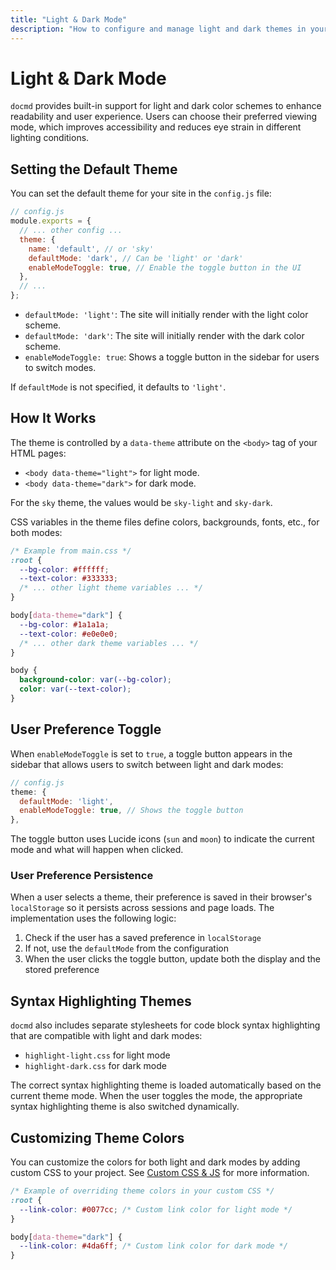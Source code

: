 ```yaml
---
title: "Light & Dark Mode"
description: "How to configure and manage light and dark themes in your docmd documentation."
---
```


# Light & Dark Mode

`docmd` provides built-in support for light and dark color schemes to enhance readability and user experience. Users can choose their preferred viewing mode, which improves accessibility and reduces eye strain in different lighting conditions.

## Setting the Default Theme

You can set the default theme for your site in the `config.js` file:

```javascript
// config.js
module.exports = {
  // ... other config ...
  theme: {
    name: 'default', // or 'sky'
    defaultMode: 'dark', // Can be 'light' or 'dark'
    enableModeToggle: true, // Enable the toggle button in the UI
  },
  // ...
};
```

* `defaultMode: 'light'`: The site will initially render with the light color scheme.
* `defaultMode: 'dark'`: The site will initially render with the dark color scheme.
* `enableModeToggle: true`: Shows a toggle button in the sidebar for users to switch modes.

If `defaultMode` is not specified, it defaults to `'light'`.

## How It Works

The theme is controlled by a `data-theme` attribute on the `<body>` tag of your HTML pages:
* `<body data-theme="light">` for light mode.
* `<body data-theme="dark">` for dark mode.

For the `sky` theme, the values would be `sky-light` and `sky-dark`.

CSS variables in the theme files define colors, backgrounds, fonts, etc., for both modes:

```css
/* Example from main.css */
:root {
  --bg-color: #ffffff;
  --text-color: #333333;
  /* ... other light theme variables ... */
}

body[data-theme="dark"] {
  --bg-color: #1a1a1a;
  --text-color: #e0e0e0;
  /* ... other dark theme variables ... */
}

body {
  background-color: var(--bg-color);
  color: var(--text-color);
}
```

## User Preference Toggle

When `enableModeToggle` is set to `true`, a toggle button appears in the sidebar that allows users to switch between light and dark modes:

```javascript
// config.js
theme: {
  defaultMode: 'light',
  enableModeToggle: true, // Shows the toggle button
},
```

The toggle button uses Lucide icons (`sun` and `moon`) to indicate the current mode and what will happen when clicked.

### User Preference Persistence

When a user selects a theme, their preference is saved in their browser's `localStorage` so it persists across sessions and page loads. The implementation uses the following logic:

1. Check if the user has a saved preference in `localStorage`
2. If not, use the `defaultMode` from the configuration
3. When the user clicks the toggle button, update both the display and the stored preference

## Syntax Highlighting Themes

`docmd` also includes separate stylesheets for code block syntax highlighting that are compatible with light and dark modes:

* `highlight-light.css` for light mode
* `highlight-dark.css` for dark mode

The correct syntax highlighting theme is loaded automatically based on the current theme mode. When the user toggles the mode, the appropriate syntax highlighting theme is also switched dynamically.

## Customizing Theme Colors

You can customize the colors for both light and dark modes by adding custom CSS to your project. See [Custom CSS & JS](/theming/custom-css-js/) for more information.

```css
/* Example of overriding theme colors in your custom CSS */
:root {
  --link-color: #0077cc; /* Custom link color for light mode */
}

body[data-theme="dark"] {
  --link-color: #4da6ff; /* Custom link color for dark mode */
}
```